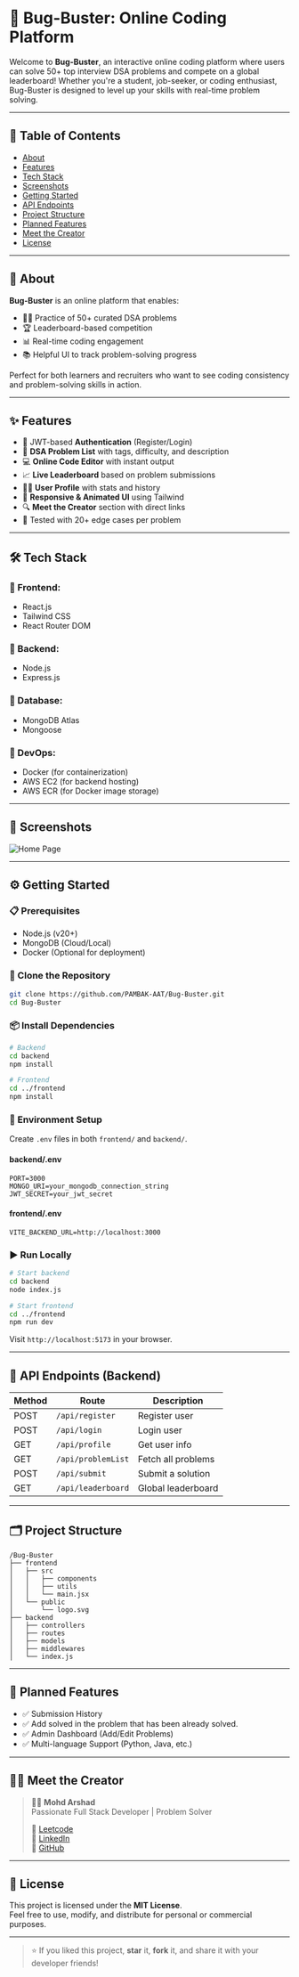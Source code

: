 # 🚀 Bug-Buster: Online Coding Platform

Welcome to **Bug-Buster**, an interactive online coding platform where users can solve 50+ top interview DSA problems and compete on a global leaderboard! Whether you're a student, job-seeker, or coding enthusiast, Bug-Buster is designed to level up your skills with real-time problem solving.

---

## 📌 Table of Contents

- [About](#about)
- [Features](#features)
- [Tech Stack](#tech-stack)
- [Screenshots](#screenshots)
- [Getting Started](#getting-started)
- [API Endpoints](#api-endpoints)
- [Project Structure](#project-structure)
- [Planned Features](#planned-features)
- [Meet the Creator](#meet-the-creator)
- [License](#license)

---

## 🧠 About

**Bug-Buster** is an online platform that enables:

- 👨‍💻 Practice of 50+ curated DSA problems  
- 🏆 Leaderboard-based competition  
- 📊 Real-time coding engagement  
- 📚 Helpful UI to track problem-solving progress  

Perfect for both learners and recruiters who want to see coding consistency and problem-solving skills in action.

---

## ✨ Features

- 🔐 JWT-based **Authentication** (Register/Login)  
- 🧮 **DSA Problem List** with tags, difficulty, and description  
- 💻 **Online Code Editor** with instant output  
- 📈 **Live Leaderboard** based on problem submissions    
- 🧑‍💻 **User Profile** with stats and history  
- 🎨 **Responsive & Animated UI** using Tailwind  
- 🔍 **Meet the Creator** section with direct links  
- 🧪 Tested with 20+ edge cases per problem  

---

## 🛠️ Tech Stack

### 🔹 Frontend:
- React.js  
- Tailwind CSS  
- React Router DOM  

### 🔹 Backend:
- Node.js  
- Express.js  

### 🔹 Database:
- MongoDB Atlas  
- Mongoose  

### 🔹 DevOps:
- Docker (for containerization)  
- AWS EC2 (for backend hosting)  
- AWS ECR (for Docker image storage)  

---

## 📸 Screenshots

![Home Page](https://images.unsplash.com/photo-1498050108023-c5249f4df085?auto=format&fit=crop&w=1950&q=80)

---

## ⚙️ Getting Started

### 📋 Prerequisites

- Node.js (v20+)  
- MongoDB (Cloud/Local)  
- Docker (Optional for deployment)  

### 🚀 Clone the Repository

```bash
git clone https://github.com/PAMBAK-AAT/Bug-Buster.git
cd Bug-Buster
```

### 📦 Install Dependencies

```bash
# Backend
cd backend
npm install

# Frontend
cd ../frontend
npm install
```

### 🧩 Environment Setup

Create `.env` files in both `frontend/` and `backend/`.

#### backend/.env

```env
PORT=3000
MONGO_URI=your_mongodb_connection_string
JWT_SECRET=your_jwt_secret
```

#### frontend/.env

```env
VITE_BACKEND_URL=http://localhost:3000
```

### ▶️ Run Locally

```bash
# Start backend
cd backend
node index.js

# Start frontend
cd ../frontend
npm run dev
```

Visit `http://localhost:5173` in your browser.

---

## 📡 API Endpoints (Backend)

| Method | Route              | Description        |
|--------|--------------------|--------------------|
| POST   | `/api/register`    | Register user      |
| POST   | `/api/login`       | Login user         |
| GET    | `/api/profile`     | Get user info      |
| GET    | `/api/problemList` | Fetch all problems |
| POST   | `/api/submit`      | Submit a solution  |
| GET    | `/api/leaderboard` | Global leaderboard |

---

## 🗂️ Project Structure

```
/Bug-Buster
├── frontend
│   ├── src
│   │   ├── components
│   │   ├── utils
│   │   └── main.jsx
│   └── public
│       └── logo.svg
├── backend
│   ├── controllers
│   ├── routes
│   ├── models
│   ├── middlewares
│   └── index.js
```

---

## 🚀 Planned Features

- ✅ Submission History
- ✅ Add solved in the problem that has been already solved.
- ✅ Admin Dashboard (Add/Edit Problems)   
- ✅ Multi-language Support (Python, Java, etc.)  

---

## 🙋‍♂️ Meet the Creator

> 👨‍💻 **Mohd Arshad**  
> Passionate Full Stack Developer | Problem Solver  
>  
> 🔗 [Leetcode](https://leetcode.com/u/Pam_Bak_786/)  
> 🔗 [LinkedIn](https://www.linkedin.com/in/mohd-arshad-292a47278/)  
> 🔗 [GitHub](https://github.com/PAMBAK-AAT?tab=repositories)  

---

## 📄 License

This project is licensed under the **MIT License**.  
Feel free to use, modify, and distribute for personal or commercial purposes.

---

> ⭐ If you liked this project, **star** it, **fork** it, and share it with your developer friends!

